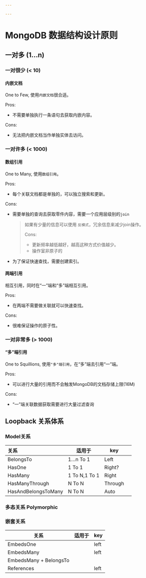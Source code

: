 ```yaml
---

---
```


# MongoDB 数据结构设计原则

## 一对多 (1…n)

### 一对很少 (< 10)

#### 内嵌文档

One to Few, 使用`内嵌文档`很合适。

Pros:

* 不需要单独执行一条语句去获取内嵌内容。

Cons:

* 无法把内嵌文档当作单独实体去访问。

### 一对许多 (< 1000)

#### 数组引用

One to Many, 使用`数组引用`。

Pros:

* 每个关联文档都是单独的，可以独立搜索和更新。

Cons:

* 需要单独的查询去获取零件内容，需要一个应用层级别的`join`

  > 如果有少量的信息可以使用 `反模式`，冗余信息来减少join操作。
  >
  > Cons:
  >
  > * 更新频率越低越好，越高这种方式价值越少。
  > * 操作室非原子的

* 为了保证快速查找，需要创建索引。

#### 两端引用

相互引用，同时在“一”端和“多”端相互引用。

Pros:

* 在两端不需要做关联就可以快速查找。

Cons:

* 很难保证操作的原子性。

### 一对非常多 (> 1000)

#### “多”端引用

One to Squillions, 使用`"多"端引用`，在“多”端去引用“一”端。

Pros:

* 可以进行大量的引用而不会触发MongoDB的文档存储上限(16M)

Cons:

* “一”端关联数据获取需要进行大量过滤查询

## Loopback 关系体系

### Model关系

| 关系                  | 适用于           | key     |      |
| :------------------ | ------------- | ------- | ---- |
| BelongsTo           | 1…n To 1      | Left    |      |
| HasOne              | 1 To 1        | Right?  |      |
| HasMany             | 1 To N,1 To 1 | Right   |      |
| HasManyThrough      | N To N        | Through |      |
| HasAndBelongsToMany | N To N        | Auto    |      |



### 多态关系 Polymorphic



### 嵌套关系

| 关系                     | 适用于  | key  |
| ---------------------- | ---- | ---- |
| EmbedsOne              |      | left |
| EmbedsMany             |      | left |
| EmbedsMany + BelongsTo |      |      |
| References             |      | left |
